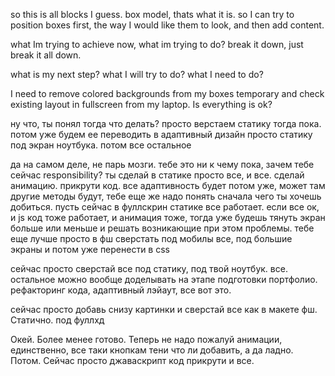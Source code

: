 so this is all blocks I guess.
box model, thats what it is.
so I can try to position boxes first, the way I would like them to look, and then add content.

what Im trying to achieve now, what im trying to do?
break it down, just break it all down.

<!-- I need to layout player and computer in one line.
so it become looking something like a header.
I can make it as simple as I could, and then see what happens. -->

what is my next step? what I will try to do?
what I need to do?

I need to remove colored backgrounds from my boxes temporary and check existing layout in fullscreen from my laptop. Is everything is ok?


ну что, ты понял тогда что делать?
просто верстаем статику тогда пока. 
потом уже будем ее переводить в адаптивный дизайн
просто статику под экран ноутбука. 
потом все остальное

да на самом деле, не парь мозги.
тебе это ни к чему пока, зачем тебе сейчас responsibility? 
ты сделай в статике просто все, и все. 
сделай анимацию. 
прикрути код. все
адаптивность будет потом уже, может там другие методы будут, тебе еще же надо понять сначала чего ты хочешь добиться.
пусть сейчас в фуллскрин статике все работает. 
если все ок, и js код тоже работает, и анимация тоже, тогда уже будешь тянуть экран больше или меньше и решать возникающие при этом проблемы. 
тебе еще лучше просто в фш сверстать под мобилы все, под большие экраны и потом уже перенести в css

сейчас просто сверстай все под статику, под твой ноутбук. все. остальное можно вообще доделывать на этапе подготовки портфолио. рефакторинг кода, адаптивный лэйаут, все вот это.

сейчас просто добавь снизу картинки и сверстай все как в макете фш. Статично. под фуллхд

Окей. Более менее готово. Теперь не надо пожалуй анимации, единственно, все таки кнопкам тени что ли добавить, а да ладно. Потом. Сейчас просто джаваскрипт код прикрути и все.
